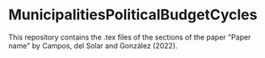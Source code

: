 # MunicipalitiesPoliticalBudgetCycles
This repository contains the .tex files of the sections of the paper "Paper name" by Campos, del Solar and González (2022). 
